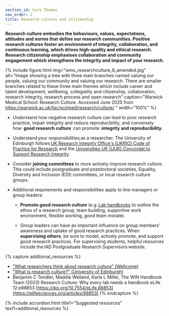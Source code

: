 ```yaml
---
section_id: Core Themes
nav_order: 2
title: Research culture and citizenship
---
```

**Research culture embodies the behaviours, values, expectations, attitudes and norms that define our research communities. Positive research cultures foster an environment of integrity, collaboration, and continuous learning, which drives high-quality and ethical research. Research citizenship emphasises collaboration and community engagement which strengthens the integrity and impact of your research.**

{% include figure.html img="wms_researchculture_6_amended.jpg" alt="Image showing a tree with three main branches named valuing our people, valuing our community and valuing our research. There are smaller branches related to these three main themes which include career and talent development, wellbeing, collegiality and citizenship, collaboration, research integrity, research process and open research" caption="Warwick Medical School: Research Culture. Accessed June 2025 from https://warwick.ac.uk/fac/sci/med/research/culture/
" width="100%" %}

- Understand how negative research culture can lead to poor research practice, impair integrity and reduce reproducibility, and conversely how  **good research culture**  can promote  **integrity and reproducibility**. 

- Understand your responsibilities as a researcher. The University of Edinburgh follows [UK Research Integrity Office's (UKRIO) Code of Practice for Research](https://research-office.ed.ac.uk/research-integrity/researcher-responsibilities) and the [Universities UK (UUK) Concordat to Support Research Integrity](https://research-office.ed.ac.uk/research-integrity/researcher-responsibilities).

- Consider **joining committees** to more actively improve research culture. This could include postgraduate and postdoctoral societies, Equality, Diversity and Inclusion (EDI) committees, or local research culture groups.  

- Additional requirements and responsibilities apply to line managers or group leaders:  

  - **Promote good research culture** (e.g. [Lab handbooks](https://elifesciences.org/articles/88853) to outline the ethos of a research group, team building, supportive work environment, flexible working, good team morale).  

  - Group leaders can have an important influence on group members’ awareness and uptake of good research practices. When **supervising others**, be sure to model, actively promote, and support good research practices. For supervising students, helpful resources include the IAD Postgraduate Research Supervisors website. 

{% capture additional_resources %}
- ["What researchers think about research culture" (Wellcome)](https://wellcome.org/reports/what-researchers-think-about-research-culture#key-findings-7f91)
- ["What is research culture?" (University of Edinburgh)](https://www.ed.ac.uk/research-innovation/research-cultures/what-is-research-culture#:~:text=Research%20culture%20encompasses%20the%20behaviours%2cresearch%20is%20conducted%20and%20communicated.)
- Benjamin C Tendler, Maddie Welland, Karla L Miller, The WIN Handbook Team (2023) Research Culture: Why every lab needs a handbook eLife 12:e88853 [https://doi.org/10.7554/eLife.88853](https://elifesciences.org/articles/88853)
{% endcapture %}

{% include accordion.html title1="Suggested resources" text1=additional_resources %}
